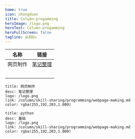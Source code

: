 ```yaml
---
home: true
icon: zhongduan
title: Column-progamming
heroImage: /logo.png
heroText: Column-progamming
heroFullScreen: false
tagline: 从0到∞
---
```


| 名称     | 链接                                                         |
| -------- | ------------------------------------------------------------ |
| 网页制作 | [笔记整理](/column/skill-sharing/programming/webpage-making.md) |
|          |                                                              |
|          |                                                              |
|          |                                                              |
|          |                                                              |
|          |                                                              |

```card
title: 网页制作
desc: 笔记整理
logo: /logo.png
link: /column/skill-sharing/programming/webpage-making.md
color: rgba(255,192,203,1.000)
```

```card
title: python
desc: 基础
logo: /logo.png
link: /column/skill-sharing/programming/webpage-making.md
color: rgba(255,192,203,1.000)
```

